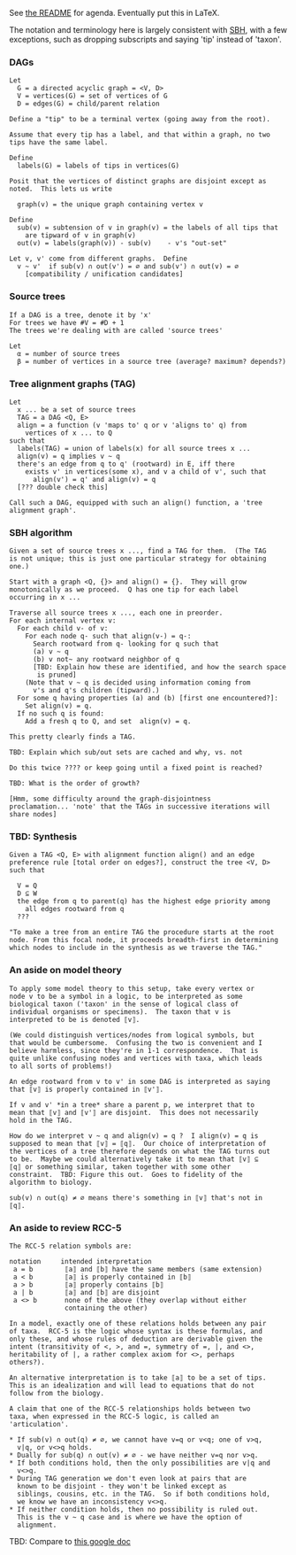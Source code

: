 See [the README](README.md) for agenda.  Eventually put this in LaTeX.

The notation and terminology here is largely consistent with
[SBH](http://dx.doi.org/10.1371/journal.pcbi.1003223), with a few
exceptions, such as dropping subscripts and saying 'tip' instead of
'taxon'.

### DAGs

    Let
      G = a directed acyclic graph = <V, D>  
      V = vertices(G) = set of vertices of G
      D = edges(G) = child/parent relation

    Define a "tip" to be a terminal vertex (going away from the root).

    Assume that every tip has a label, and that within a graph, no two
    tips have the same label.

    Define
      labels(G) = labels of tips in vertices(G)

    Posit that the vertices of distinct graphs are disjoint except as
    noted.  This lets us write

      graph(v) = the unique graph containing vertex v

    Define
      sub(v) = subtension of v in graph(v) = the labels of all tips that
        are tipward of v in graph(v)
      out(v) = labels(graph(v)) - sub(v)    - v's "out-set"

    Let v, v' come from different graphs.  Define
      v ~ v'  if sub(v) ∩ out(v') = ∅ and sub(v') ∩ out(v) = ∅
        [compatibility / unification candidates]

### Source trees

    If a DAG is a tree, denote it by 'x'
    For trees we have #V = #D + 1
    The trees we're dealing with are called 'source trees'

    Let
      α = number of source trees
      β = number of vertices in a source tree (average? maximum? depends?)

### Tree alignment graphs (TAG)

    Let
      x ... be a set of source trees
      TAG = a DAG <Q, E>
      align = a function (v 'maps to' q or v 'aligns to' q) from
        vertices of x ... to Q
    such that
      labels(TAG) = union of labels(x) for all source trees x ...
      align(v) = q implies v ~ q
      there's an edge from q to q' (rootward) in E, iff there
        exists v' in vertices(some x), and v a child of v', such that
          align(v') = q' and align(v) = q 
      [??? double check this]

    Call such a DAG, equipped with such an align() function, a 'tree
    alignment graph'.

### SBH algorithm

    Given a set of source trees x ..., find a TAG for them.  (The TAG
    is not unique; this is just one particular strategy for obtaining
    one.)

    Start with a graph <Q, {}> and align() = {}.  They will grow
    monotonically as we proceed.  Q has one tip for each label
    occurring in x ...

    Traverse all source trees x ..., each one in preorder.
    For each internal vertex v:
      For each child v- of v:
        For each node q- such that align(v-) = q-:
          Search rootward from q- looking for q such that
          (a) v ~ q
          (b) v not~ any rootward neighbor of q
          [TBD: Explain how these are identified, and how the search space
           is pruned]
        (Note that v ~ q is decided using information coming from
          v's and q's children (tipward).)
      For some q having properties (a) and (b) [first one encountered?]:
        Set align(v) = q.
      If no such q is found:
        Add a fresh q to Q, and set  align(v) = q.

    This pretty clearly finds a TAG.

    TBD: Explain which sub/out sets are cached and why, vs. not

    Do this twice ???? or keep going until a fixed point is reached?

    TBD: What is the order of growth?

    [Hmm, some difficulty around the graph-disjointness
    proclamation... 'note' that the TAGs in successive iterations will
    share nodes]

### TBD: Synthesis

    Given a TAG <Q, E> with alignment function align() and an edge
    preference rule [total order on edges?], construct the tree <V, D>
    such that

      V = Q
      D ⊆ W
      the edge from q to parent(q) has the highest edge priority among
        all edges rootward from q
      ???

    "To make a tree from an entire TAG the procedure starts at the root
    node. From this focal node, it proceeds breadth-first in determining
    which nodes to include in the synthesis as we traverse the TAG."

### An aside on model theory

    To apply some model theory to this setup, take every vertex or
    node v to be a symbol in a logic, to be interpreted as some
    biological taxon ('taxon' in the sense of logical class of
    individual organisms or specimens).  The taxon that v is
    interpreted to be is denoted ⟦v⟧.

    (We could distinguish vertices/nodes from logical symbols, but
    that would be cumbersome.  Confusing the two is convenient and I
    believe harmless, since they're in 1-1 correspondence.  That is
    quite unlike confusing nodes and vertices with taxa, which leads
    to all sorts of problems!)

    An edge rootward from v to v' in some DAG is interpreted as saying
    that ⟦v⟧ is properly contained in ⟦v'⟧.

    If v and v' *in a tree* share a parent p, we interpret that to
    mean that ⟦v⟧ and ⟦v'⟧ are disjoint.  This does not necessarily
    hold in the TAG.

    How do we interpret v ~ q and align(v) = q ?  I align(v) = q is
    supposed to mean that ⟦v⟧ = ⟦q⟧.  Our choice of interpretation of
    the vertices of a tree therefore depends on what the TAG turns out
    to be.  Maybe we could alternatively take it to mean that ⟦v⟧ ⊆
    ⟦q⟧ or something similar, taken together with some other
    constraint.  TBD: Figure this out.  Goes to fidelity of the
    algorithm to biology.

    sub(v) ∩ out(q) ≠ ∅ means there's something in ⟦v⟧ that's not in
    ⟦q⟧.

### An aside to review RCC-5

    The RCC-5 relation symbols are:

    notation     intended interpretation
     a = b        ⟦a⟧ and ⟦b⟧ have the same members (same extension)
     a < b        ⟦a⟧ is properly contained in ⟦b⟧        
     a > b        ⟦a⟧ properly contains ⟦b⟧
     a | b        ⟦a⟧ and ⟦b⟧ are disjoint
     a <> b       none of the above (they overlap without either
                  containing the other)

    In a model, exactly one of these relations holds between any pair
    of taxa.  RCC-5 is the logic whose syntax is these formulas, and
    only these, and whose rules of deduction are derivable given the
    intent (transitivity of <, >, and =, symmetry of =, |, and <>,
    heritability of |, a rather complex axiom for <>, perhaps
    others?).

    An alternative interpretation is to take ⟦a⟧ to be a set of tips.
    This is an idealization and will lead to equations that do not
    follow from the biology.

    A claim that one of the RCC-5 relationships holds between two
    taxa, when expressed in the RCC-5 logic, is called an
    'articulation'.

    * If sub(v) ∩ out(q) ≠ ∅, we cannot have v=q or v<q; one of v>q,
      v|q, or v<>q holds.
    * Dually for sub(q) ∩ out(v) ≠ ∅ - we have neither v=q nor v>q.
    * If both conditions hold, then the only possibilities are v|q and
      v<>q.
    * During TAG generation we don't even look at pairs that are
      known to be disjoint - they won't be linked except as 
      siblings, cousins, etc. in the TAG.  So if both conditions hold,
      we know we have an inconsistency v<>q.
    * If neither condition holds, then no possibility is ruled out.
      This is the v ~ q case and is where we have the option of 
      alignment.


TBD: Compare to [this google doc](https://docs.google.com/document/d/1Ow70obuqaAS3Ga35yrjm95aN9GhDOkedPQ8ikL2g8Hk)
